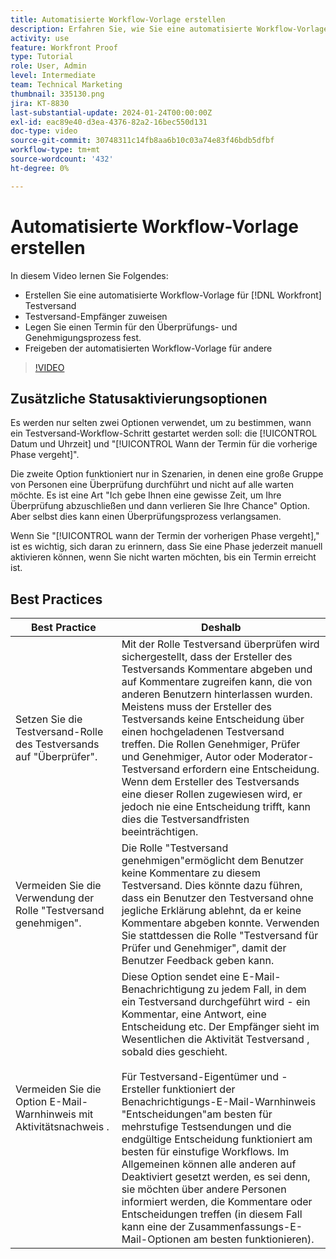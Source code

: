 ```yaml
---
title: Automatisierte Workflow-Vorlage erstellen
description: Erfahren Sie, wie Sie eine automatisierte Workflow-Vorlage erstellen, indem Sie Testversand-Empfänger zuweisen und Testversandfristen festlegen. Geben Sie dann die Vorlage für andere Benutzer frei.
activity: use
feature: Workfront Proof
type: Tutorial
role: User, Admin
level: Intermediate
team: Technical Marketing
thumbnail: 335130.png
jira: KT-8830
last-substantial-update: 2024-01-24T00:00:00Z
exl-id: eac89e40-d3ea-4376-82a2-16bec550d131
doc-type: video
source-git-commit: 30748311c14fb8aa6b10c03a74e83f46bdb5dfbf
workflow-type: tm+mt
source-wordcount: '432'
ht-degree: 0%

---
```


# Automatisierte Workflow-Vorlage erstellen

In diesem Video lernen Sie Folgendes:

* Erstellen Sie eine automatisierte Workflow-Vorlage für [!DNL  Workfront] Testversand
* Testversand-Empfänger zuweisen
* Legen Sie einen Termin für den Überprüfungs- und Genehmigungsprozess fest.
* Freigeben der automatisierten Workflow-Vorlage für andere

>[!VIDEO](https://video.tv.adobe.com/v/335130/?quality=12&learn=on)

## Zusätzliche Statusaktivierungsoptionen

Es werden nur selten zwei Optionen verwendet, um zu bestimmen, wann ein Testversand-Workflow-Schritt gestartet werden soll: die [!UICONTROL Datum und Uhrzeit] und &quot;[!UICONTROL Wann der Termin für die vorherige Phase vergeht]&quot;.

Die zweite Option funktioniert nur in Szenarien, in denen eine große Gruppe von Personen eine Überprüfung durchführt und nicht auf alle warten möchte. Es ist eine Art &quot;Ich gebe Ihnen eine gewisse Zeit, um Ihre Überprüfung abzuschließen und dann verlieren Sie Ihre Chance&quot; Option. Aber selbst dies kann einen Überprüfungsprozess verlangsamen.

Wenn Sie &quot;[!UICONTROL wann der Termin der vorherigen Phase vergeht],&quot; ist es wichtig, sich daran zu erinnern, dass Sie eine Phase jederzeit manuell aktivieren können, wenn Sie nicht warten möchten, bis ein Termin erreicht ist.

## Best Practices

| Best Practice | Deshalb |
|---|---|
| Setzen Sie die Testversand-Rolle des Testversands auf &quot;Überprüfer&quot;. | Mit der Rolle Testversand überprüfen wird sichergestellt, dass der Ersteller des Testversands Kommentare abgeben und auf Kommentare zugreifen kann, die von anderen Benutzern hinterlassen wurden. Meistens muss der Ersteller des Testversands keine Entscheidung über einen hochgeladenen Testversand treffen. Die Rollen Genehmiger, Prüfer und Genehmiger, Autor oder Moderator-Testversand erfordern eine Entscheidung. Wenn dem Ersteller des Testversands eine dieser Rollen zugewiesen wird, er jedoch nie eine Entscheidung trifft, kann dies die Testversandfristen beeinträchtigen. |
| Vermeiden Sie die Verwendung der Rolle &quot;Testversand genehmigen&quot;. | Die Rolle &quot;Testversand genehmigen&quot;ermöglicht dem Benutzer keine Kommentare zu diesem Testversand. Dies könnte dazu führen, dass ein Benutzer den Testversand ohne jegliche Erklärung ablehnt, da er keine Kommentare abgeben konnte. Verwenden Sie stattdessen die Rolle &quot;Testversand für Prüfer und Genehmiger&quot;, damit der Benutzer Feedback geben kann. |
| Vermeiden Sie die Option E-Mail-Warnhinweis mit Aktivitätsnachweis . | Diese Option sendet eine E-Mail-Benachrichtigung zu jedem Fall, in dem ein Testversand durchgeführt wird - ein Kommentar, eine Antwort, eine Entscheidung etc. Der Empfänger sieht im Wesentlichen die Aktivität Testversand , sobald dies geschieht.<br><br>Für Testversand-Eigentümer und -Ersteller funktioniert der Benachrichtigungs-E-Mail-Warnhinweis &quot;Entscheidungen&quot;am besten für mehrstufige Testsendungen und die endgültige Entscheidung funktioniert am besten für einstufige Workflows. Im Allgemeinen können alle anderen auf Deaktiviert gesetzt werden, es sei denn, sie möchten über andere Personen informiert werden, die Kommentare oder Entscheidungen treffen (in diesem Fall kann eine der Zusammenfassungs-E-Mail-Optionen am besten funktionieren). |
